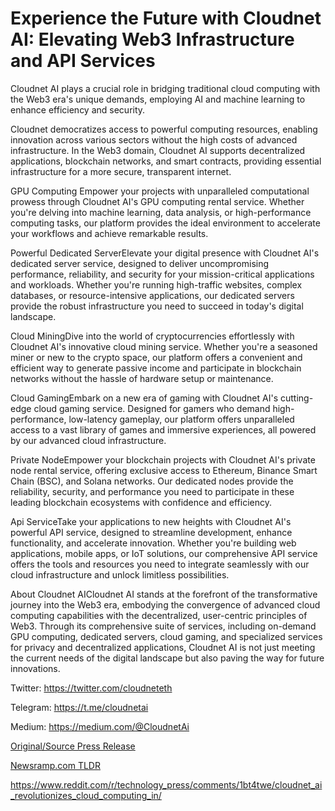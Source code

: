 # Experience the Future with Cloudnet AI: Elevating Web3 Infrastructure and API Services

Cloudnet AI plays a crucial role in bridging traditional cloud computing with the Web3 era's unique demands, employing AI and machine learning to enhance efficiency and security.

Cloudnet democratizes access to powerful computing resources, enabling innovation across various sectors without the high costs of advanced infrastructure. In the Web3 domain, Cloudnet AI supports decentralized applications, blockchain networks, and smart contracts, providing essential infrastructure for a more secure, transparent internet.

GPU Computing Empower your projects with unparalleled computational prowess through Cloudnet AI's GPU computing rental service. Whether you're delving into machine learning, data analysis, or high-performance computing tasks, our platform provides the ideal environment to accelerate your workflows and achieve remarkable results.

Powerful Dedicated ServerElevate your digital presence with Cloudnet AI's dedicated server service, designed to deliver uncompromising performance, reliability, and security for your mission-critical applications and workloads. Whether you're running high-traffic websites, complex databases, or resource-intensive applications, our dedicated servers provide the robust infrastructure you need to succeed in today's digital landscape.

Cloud MiningDive into the world of cryptocurrencies effortlessly with Cloudnet AI's innovative cloud mining service. Whether you're a seasoned miner or new to the crypto space, our platform offers a convenient and efficient way to generate passive income and participate in blockchain networks without the hassle of hardware setup or maintenance.

Cloud GamingEmbark on a new era of gaming with Cloudnet AI's cutting-edge cloud gaming service. Designed for gamers who demand high-performance, low-latency gameplay, our platform offers unparalleled access to a vast library of games and immersive experiences, all powered by our advanced cloud infrastructure.

Private NodeEmpower your blockchain projects with Cloudnet AI's private node rental service, offering exclusive access to Ethereum, Binance Smart Chain (BSC), and Solana networks. Our dedicated nodes provide the reliability, security, and performance you need to participate in these leading blockchain ecosystems with confidence and efficiency.

Api ServiceTake your applications to new heights with Cloudnet AI's powerful API service, designed to streamline development, enhance functionality, and accelerate innovation. Whether you're building web applications, mobile apps, or IoT solutions, our comprehensive API service offers the tools and resources you need to integrate seamlessly with our cloud infrastructure and unlock limitless possibilities.

About Cloudnet AICloudnet AI stands at the forefront of the transformative journey into the Web3 era, embodying the convergence of advanced cloud computing capabilities with the decentralized, user-centric principles of Web3. Through its comprehensive suite of services, including on-demand GPU computing, dedicated servers, cloud gaming, and specialized services for privacy and decentralized applications, Cloudnet AI is not just meeting the current needs of the digital landscape but also paving the way for future innovations.

Twitter: https://twitter.com/cloudneteth

Telegram: https://t.me/cloudnetai

Medium: https://medium.com/@CloudnetAi 

[Original/Source Press Release](https://blockchainwire.io/press-release/experience-the-future-with-cloudnet-ai-elevating-web3-infrastructure-and-api-services)
                    

[Newsramp.com TLDR](None) 

https://www.reddit.com/r/technology_press/comments/1bt4twe/cloudnet_ai_revolutionizes_cloud_computing_in/